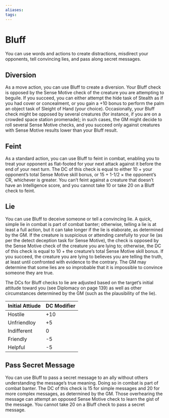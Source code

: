 ```yaml
---
aliases: 
tags: 
---
```


# Bluff

You can use words and actions to create distractions, misdirect your opponents, tell convincing lies, and pass along secret messages.

## Diversion

As a move action, you can use Bluff to create a diversion. Your Bluff check is opposed by the Sense Motive check of the creature you are attempting to beguile. If you succeed, you can either attempt the hide task of Stealth as if you had cover or concealment, or you gain a +10 bonus to perform the palm an object task of Sleight of Hand (your choice). Occasionally, your Bluff check might be opposed by several creatures (for instance, if you are on a crowded space station promenade); in such cases, the GM might decide to roll several Sense Motive checks, and you succeed only against creatures with Sense Motive results lower than your Bluff result.

## Feint

As a standard action, you can use Bluff to feint in combat, enabling you to treat your opponent as flat-footed for your next attack against it before the end of your next turn. The DC of this check is equal to either 10 + your opponent’s total Sense Motive skill bonus, or 15 + 1-1/2 × the opponent’s CR, whichever is greater. You can’t feint against a creature that doesn’t have an Intelligence score, and you cannot take 10 or take 20 on a Bluff check to feint.

## Lie

You can use Bluff to deceive someone or tell a convincing lie. A quick, simple lie in combat is part of combat banter; otherwise, telling a lie is at least a full action, but it can take longer if the lie is elaborate, as determined by the GM. If the creature is suspicious or attending carefully to your lie (as per the detect deception task for Sense Motive), the check is opposed by the Sense Motive check of the creature you are lying to; otherwise, the DC of this check is equal to 10 + the creature’s total Sense Motive skill bonus. If you succeed, the creature you are lying to believes you are telling the truth, at least until confronted with evidence to the contrary. The GM may determine that some lies are so improbable that it is impossible to convince someone they are true.  
  
The DCs for Bluff checks to lie are adjusted based on the target’s initial attitude toward you (see Diplomacy on page 139) as well as other circumstances determined by the GM (such as the plausibility of the lie).

| Initial Attiude | DC Modifier |
| --------------- | ----------- |
| Hostile         | +10         |
| Unfriendloy     | +5          |
| Indifferent     | 0           |
| Friendly        | -5          |
| Helpful         | -5            |

## Pass Secret Message

You can use Bluff to pass a secret message to an ally without others understanding the message’s true meaning. Doing so in combat is part of combat banter. The DC of this check is 15 for simple messages and 20 for more complex messages, as determined by the GM. Those overhearing the message can attempt an opposed Sense Motive check to learn the gist of the message. You cannot take 20 on a Bluff check to pass a secret message.
